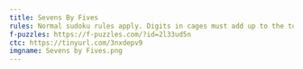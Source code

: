 ```yaml
---
title: Sevens By Fives
rules: Normal sudoku rules apply. Digits in cages must add up to the total indicated and cannot repeat within the cage. Digits separated by an X sum to 10, and those separated by a V sum to 5. Not all possible Xs and Vs are necessarily given.
f-puzzles: https://f-puzzles.com/?id=2l33ud5n
ctc: https://tinyurl.com/3nxdepv9
imgname: Sevens by Fives.png
---
```

